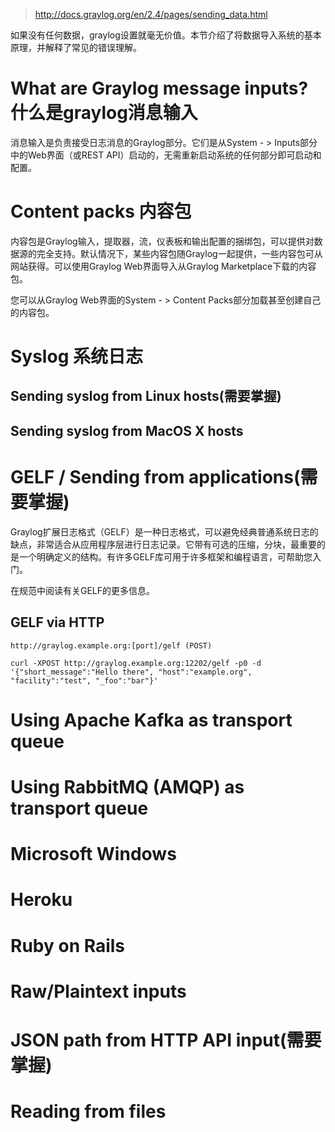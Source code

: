 > http://docs.graylog.org/en/2.4/pages/sending_data.html

如果没有任何数据，graylog设置就毫无价值。本节介绍了将数据导入系统的基本原理，并解释了常见的错误理解。

# What are Graylog message inputs? 什么是graylog消息输入
消息输入是负责接受日志消息的Graylog部分。它们是从System - > Inputs部分中的Web界面（或REST API）启动的，无需重新启动系统的任何部分即可启动和配置。

# Content packs 内容包
内容包是Graylog输入，提取器，流，仪表板和输出配置的捆绑包，可以提供对数据源的完全支持。默认情况下，某些内容包随Graylog一起提供，一些内容包可从网站获得。可以使用Graylog Web界面导入从Graylog Marketplace下载的内容包。

您可以从Graylog Web界面的System - > Content Packs部分加载甚至创建自己的内容包。

# Syslog 系统日志
## Sending syslog from Linux hosts(需要掌握)
## Sending syslog from MacOS X hosts
# GELF / Sending from applications(需要掌握)
Graylog扩展日志格式（GELF）是一种日志格式，可以避免经典普通系统日志的缺点，非常适合从应用程序层进行日志记录。它带有可选的压缩，分块，最重要的是一个明确定义的结构。有许多GELF库可用于许多框架和编程语言，可帮助您入门。

在规范中阅读有关GELF的更多信息。
## GELF via HTTP
```
http://graylog.example.org:[port]/gelf (POST)

curl -XPOST http://graylog.example.org:12202/gelf -p0 -d '{"short_message":"Hello there", "host":"example.org", "facility":"test", "_foo":"bar"}'
```
# Using Apache Kafka as transport queue
# Using RabbitMQ (AMQP) as transport queue
# Microsoft Windows
# Heroku
# Ruby on Rails
# Raw/Plaintext inputs
# JSON path from HTTP API input(需要掌握)
# Reading from files
